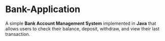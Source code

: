 # Bank-Application
A simple **Bank Account Management System** implemented in **Java** that allows users to check their balance, deposit, withdraw, and view their last transaction.  
